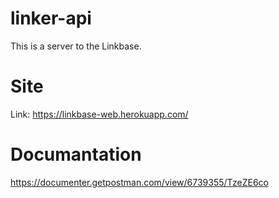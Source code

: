 # linker-api

This is a server to the Linkbase.

# Site

Link: https://linkbase-web.herokuapp.com/

# Documantation 

https://documenter.getpostman.com/view/6739355/TzeZE6co

